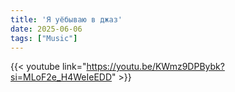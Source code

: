 ```yaml
---
title: 'Я уёбываю в джаз'
date: 2025-06-06
tags: ["Music"]
---
```


{{< youtube link="https://youtu.be/KWmz9DPBybk?si=MLoF2e_H4WeIeEDD" >}}
